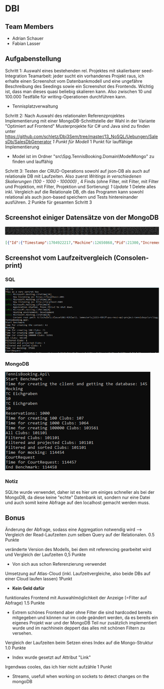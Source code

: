 # DBI

## Team Members

- Adrian Schauer
- Fabian Lasser

## Aufgabenstellung

Schritt 1:
Auswahl eines bestehenden rel. Projektes mit skalierbarer seed-Integration Teamarbeit: jeder sucht ein vorhandenes Projekt raus, ich erhalte einen Screenshot vom Datenbankmodell und eine ungefähre Beschreibung des Seedings sowie ein Screenshot des Frontends. Wichtig ist, dass man dieses quasi beliebig skalieren kann. Also zwischen 10 und 100.000 Testfälle für writing-Operationen durchführen kann.

- Tennisplatzverwaltung

Schritt 2:
Nach Auswahl des relationalen Referenzprojektes Implementierung mit einer MongoDB-Schnittstelle der Wahl in der Variante "Optimiert auf Frontend" Musterprojekte für C# und Java sind zu finden unter <https://github.com/schletz/Dbi3Sem/tree/master/13_NoSQL/Uebungen/SalesDb/SalesDbGenerator> *1 Punkt für Modell* 1 Punkt für lauffähige Implementierung

- Model ist im Ordner "src\Spg.TennisBooking.Domain\ModelMongo" zu finden und lauffähig

Schritt 3:
Testen der CRUD-Operations sowohl auf json-DB als auch auf relationale DB mit Laufzeiten. Also zuerst *Writings in verschiedenen Skalierungen (100 - 1000 - 100000) ,* 4 Finds (ohne Filter, mit Filter, mit Filter und Projektion, mit Filter, Projektion und Sortierung) *1 Update* 1 Delete alles inkl. Vergleich auf die Relationale DB, dh das Programm kann sowohl relational als auch json-based speichern und Tests hintereinander ausführen. 2 Punkte für gesamten Schritt 3

## Screenshot einiger Datensätze von der MongoDB

![Data](data.png)

```json
[{"Id":{"Timestamp":1704922217,"Machine":12650868,"Pid":21300,"Increment":1615421,"CreationTime":"2024-01-10T21:30:17Z"},"Link":"73c76140-b5bc-4ae3-adf4-c3696f0e8957","Admin":{"Id":{"Timestamp":1704922217,"Machine":12650868,"Pid":21300,"Increment":1615420,"CreationTime":"2024-01-10T21:30:17Z"},"UUID":"cf13fb24-d644-4772-ae56-7a4f89f1cfc2","Email":"adrian.schauer@aon.at","Password":"AdminPswd","VerificationCode":"012345","Verified":false,"ResetCode":"","ResetCodeExpires":"2024-01-10T21:30:17.02Z","FirstName":"","LastName":"","Gender":3,"PhoneNumber":null,"BirthDate":null,"RegistrationDate":"2024-01-10T21:30:17.02Z","Welcomed":false,"Reservations":[]},"IBAN":"","PaidTill":null,"FreeTrialTill":"2024-02-09T21:30:17.02Z","Name":"TC Eichgraben","Info":"","Address":"","ZipCode":"","ImagePath":"","SocialHub":{"Id":{"Timestamp":1704922217,"Machine":12650868,"Pid":21300,"Increment":1615422,"CreationTime":"2024-01-10T21:30:17Z"},"Facebook":"","Instagram":"","Twitter":"","Youtube":"","LinkedIn":"","Telephone":"","Email":"","Website":""},"ClubNews":[],"ClubEvents":[],"Courts":[],"Trainers":[]},{"Id":{"Timestamp":1704922217,"Machine":12650868,"Pid":21300,"Increment":1615424,"CreationTime":"2024-01-10T21:30:17Z"},"Link":"a23da680-5a57-4fd4-be86-dd164336f9bc","Admin":{"Id":{"Timestamp":1704922217,"Machine":12650868,"Pid":21300,"Increment":1615423,"CreationTime":"2024-01-10T21:30:17Z"},"UUID":"deeef760-7d90-4117-b973-63fcfedce633","Email":"adrian.schauer@aon.at","Password":"AdminPswd","VerificationCode":"012345","Verified":false,"ResetCode":"","ResetCodeExpires":"2024-01-10T21:30:17.022Z","FirstName":"","LastName":"","Gender":3,"PhoneNumber":null,"BirthDate":null,"RegistrationDate":"2024-01-10T21:30:17.022Z","Welcomed":false,"Reservations":[]},"IBAN":"","PaidTill":null,"FreeTrialTill":"2024-02-09T21:30:17.022Z","Name":"TC Eichgraben","Info":"","Address":"","ZipCode":"","ImagePath":"","SocialHub":{"Id":{"Timestamp":1704922217,"Machine":12650868,"Pid":21300,"Increment":1615425,"CreationTime":"2024-01-10T21:30:17Z"},"Facebook":"","Instagram":"","Twitter":"","Youtube":"","LinkedIn":"","Telephone":"","Email":"","Website":""},"ClubNews":[],"ClubEvents":[],"Courts":[],"Trainers":[]},{"Id":{"Timestamp":1704922217,"Machine":12650868,"Pid":21300,"Increment":1615427,"CreationTime":"2024-01-10T21:30:17Z"},"Link":"ca79f431-bb58-47cd-b98a-1ded01fa37d6","Admin":{"Id":{"Timestamp":1704922217,"Machine":12650868,"Pid":21300,"Increment":1615426,"CreationTime":"2024-01-10T21:30:17Z"},"UUID":"cc484f98-97b4-4187-b249-38553298200f","Email":"adrian.schauer@aon.at","Password":"AdminPswd","VerificationCode":"012345","Verified":false,"ResetCode":"","ResetCodeExpires":"2024-01-10T21:30:17.024Z","FirstName":"","LastName":"","Gender":3,"PhoneNumber":null,"BirthDate":null,"RegistrationDate":"2024-01-10T21:30:17.024Z","Welcomed":false,"Reservations":[]},"IBAN":"","PaidTill":null,"FreeTrialTill":"2024-02-09T21:30:17.024Z","Name":"TC Eichgraben","Info":"","Address":"","ZipCode":"","ImagePath":"","SocialHub":{"Id":{"Timestamp":1704922217,"Machine":12650868,"Pid":21300,"Increment":1615428,"CreationTime":"2024-01-10T21:30:17Z"},"Facebook":"","Instagram":"","Twitter":"","Youtube":"","LinkedIn":"","Telephone":"","Email":"","Website":""},"ClubNews":[],"ClubEvents":[],"Courts":[],"Trainers":[]},{"Id":{"Timestamp":1704922217,"Machine":12650868,"Pid":21300,"Increment":1615430,"CreationTime":"2024-01-10T21:30:17Z"},"Link":"e2771def-1e8b-4714-bbc2-c74e262d18b1","Admin":{"Id":{"Timestamp":1704922217,"Machine":12650868,"Pid":21300,"Increment":1615429,"CreationTime":"2024-01-10T21:30:17Z"},"UUID":"aefcd4ec-597f-4305-8a67-a595003c1f0d","Email":"adrian.schauer@aon.at","Password":"AdminPswd","VerificationCode":"012345","Verified":false,"ResetCode":"","ResetCodeExpires":"2024-01-10T21:30:17.026Z","FirstName":"","LastName":"","Gender":3,"PhoneNumber":null,"BirthDate":null,"RegistrationDate":"2024-01-10T21:30:17.026Z","Welcomed":false,"Reservations":[]},"IBAN":"","PaidTill":null,"FreeTrialTill":"2024-02-09T21:30:17.026Z","Name":"TC Eichgraben","Info":"","Address":"","ZipCode":"","ImagePath":"","SocialHub":{"Id":{"Timestamp":1704922217,"Machine":12650868,"Pid":21300,"Increment":1615431,"CreationTime":"2024-01-10T21:30:17Z"},"Facebook":"","Instagram":"","Twitter":"","Youtube":"","LinkedIn":"","Telephone":"","Email":"","Website":""},"ClubNews":[],"ClubEvents":[],"Courts":[],"Trainers":[]},{"Id":{"Timestamp":1704922217,"Machine":12650868,"Pid":21300,"Increment":1615433,"CreationTime":"2024-01-10T21:30:17Z"},"Link":"d4a095b0-9dd1-4d35-98fc-f3f59c03c7e7","Admin":{"Id":{"Timestamp":1704922217,"Machine":12650868,"Pid":21300,"Increment":1615432,"CreationTime":"2024-01-10T21:30:17Z"},"UUID":"c86fc2ed-ee85-4ab4-b35f-be78c8af92c0","Email":"adrian.schauer@aon.at","Password":"AdminPswd","VerificationCode":"012345","Verified":false,"ResetCode":"","ResetCodeExpires":"2024-01-10T21:30:17.028Z","FirstName":"","LastName":"","Gender":3,"PhoneNumber":null,"BirthDate":null,"RegistrationDate":"2024-01-10T21:30:17.028Z","Welcomed":false,"Reservations":[]},"IBAN":"","PaidTill":null,"FreeTrialTill":"2024-02-09T21:30:17.028Z","Name":"TC Eichgraben","Info":"","Address":"","ZipCode":"","ImagePath":"","SocialHub":{"Id":{"Timestamp":1704922217,"Machine":12650868,"Pid":21300,"Increment":1615434,"CreationTime":"2024-01-10T21:30:17Z"},"Facebook":"","Instagram":"","Twitter":"","Youtube":"","LinkedIn":"","Telephone":"","Email":"","Website":""},"ClubNews":[],"ClubEvents":[],"Courts":[],"Trainers":[]}]
```

## Screenshot vom Laufzeitvergleich (Consolen-print)

### SQL

![sql](sql.png)

### MongoDB

![mongodb](mongodb.png)

### Notiz

SQLite wurde verwendet, daher ist es hier um einiges schneller als bei der MongoDB, da diese keine "echte" Datenbank ist, sondern nur eine Datei und auch somit keine Abfrage auf den localhost gemacht werden muss.

## Bonus

Änderung der Abfrage, sodass eine Aggregation notwendig wird --> Vergleich der Read-Laufzeiten zum selben Query auf der Relationalen. 0.5 Punkte

veränderte Version des Modells, bei dem mit referencing gearbeitet wird und Vergleich der Laufzeiten 0,5 Punkte

- Von sich aus schon Referenzierung verwendet

Umsetzung auf Atlas-Cloud (inkl. Laufzeitvergleiche, also beide DBs auf einer Cloud laufen lassen) 1Punkt

- **Kein Geld dafür**

funktionales Frontend mit Auswahlmöglichkeit der Anzeige (=Filter auf Abfrage) 1.5 Punkte

- Extrem schönes Frontend aber ohne Filter die sind hardcoded bereits mitgegeben und können nur im code geändert werden, da es bereits ein eigenes Projekt war und der MongoDB Teil nur zusätzlich implementiert wurde und im nachhinein deppert das alles mit schönen Filtern zu versehen.

Vergleich der Laufzeiten beim Setzen eines Index auf die Mongo-Struktur 1.0 Punkte

- Index wurde gesetzt auf Attribut "Link"

Irgendwas cooles, das ich hier nicht aufzähle 1 Punkt

- Streams, usefull when working on sockets to detect changes on the mongoDB

